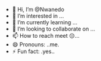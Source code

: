 - 👋 Hi, I’m @Nwanedo
- 👀 I’m interested in ...
- 🌱 I’m currently learning ...
- 💞️ I’m looking to collaborate on ...
- 📫 How to reach meet 😔...
- 😄 Pronouns: ..me.
- ⚡ Fun fact: .yes..

<!---
Nwanedo/Nwanedo is a ✨ special ✨ repository because its `README.md` (this file) appears on your GitHub profile.
You can click the Preview link to take a look at your changes.
--->
